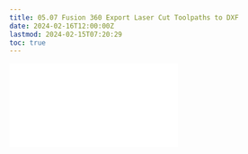```yaml
---
title: 05.07 Fusion 360 Export Laser Cut Toolpaths to DXF
date: 2024-02-16T12:00:00Z
lastmod: 2024-02-15T07:20:29
toc: true
---
```


![Link to included file content](../../../../3d-modeling/fusion-360/fusion-360-export-laser-cut-toolpaths-to-dxf.md)
